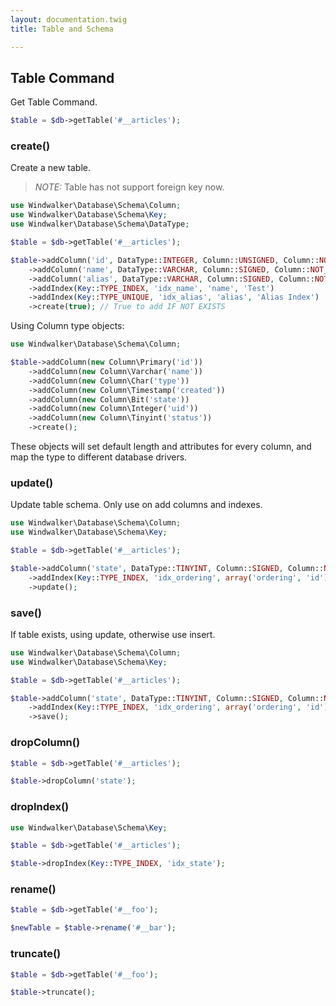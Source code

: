 ```yaml
---
layout: documentation.twig
title: Table and Schema

---
```


## Table Command

Get Table Command.

``` php
$table = $db->getTable('#__articles');
```

### create()

Create a new table.

> *NOTE:* Table has not support foreign key now.

``` php
use Windwalker\Database\Schema\Column;
use Windwalker\Database\Schema\Key;
use Windwalker\Database\Schema\DataType;

$table = $db->getTable('#__articles');

$table->addColumn('id', DataType::INTEGER, Column::UNSIGNED, Column::NOT_NULL, '', 'PK', array('primary' => true))
    ->addColumn('name', DataType::VARCHAR, Column::SIGNED, Column::NOT_NULL, '', 'Name', array('length' => 255))
    ->addColumn('alias', DataType::VARCHAR, Column::SIGNED, Column::NOT_NULL, '', 'Alias')
    ->addIndex(Key::TYPE_INDEX, 'idx_name', 'name', 'Test')
    ->addIndex(Key::TYPE_UNIQUE, 'idx_alias', 'alias', 'Alias Index')
    ->create(true); // True to add IF NOT EXISTS
```

Using Column type objects:

``` php
use Windwalker\Database\Schema\Column;

$table->addColumn(new Column\Primary('id'))
    ->addColumn(new Column\Varchar('name'))
    ->addColumn(new Column\Char('type'))
    ->addColumn(new Column\Timestamp('created'))
    ->addColumn(new Column\Bit('state'))
    ->addColumn(new Column\Integer('uid'))
    ->addColumn(new Column\Tinyint('status'))
    ->create();
```

These objects will set default length and attributes for every column, and map the type to different database drivers.

### update()

Update table schema. Only use on add columns and indexes.

``` php
use Windwalker\Database\Schema\Column;
use Windwalker\Database\Schema\Key;

$table = $db->getTable('#__articles');

$table->addColumn('state', DataType::TINYINT, Column::SIGNED, Column::NOT_NULL, 0, 'State', array('position' => 'AFTER ordering', 'length' => 1))
    ->addIndex(Key::TYPE_INDEX, 'idx_ordering', array('ordering', 'id'))
    ->update();
```

### save()

If table exists, using update, otherwise use insert.

``` php
use Windwalker\Database\Schema\Column;
use Windwalker\Database\Schema\Key;

$table = $db->getTable('#__articles');

$table->addColumn('state', DataType::TINYINT, Column::SIGNED, Column::NOT_NULL, 0, 'State', array('position' => 'AFTER ordering', 'length' => 1))
    ->addIndex(Key::TYPE_INDEX, 'idx_ordering', array('ordering', 'id'))
    ->save();
```

### dropColumn()

``` php
$table = $db->getTable('#__articles');

$table->dropColumn('state');
```

### dropIndex()

``` php
use Windwalker\Database\Schema\Key;

$table = $db->getTable('#__articles');

$table->dropIndex(Key::TYPE_INDEX, 'idx_state');
```

### rename()

``` php
$table = $db->getTable('#__foo');

$newTable = $table->rename('#__bar');
```

### truncate()

``` php
$table = $db->getTable('#__foo');

$table->truncate();
```
